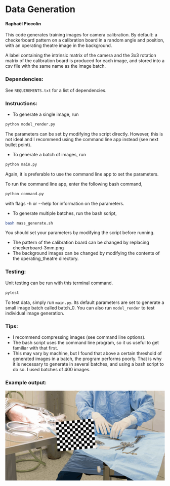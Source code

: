 # Data Generation
#### Rapha&euml;l Piccolin
This code generates training images for camera calibration. 
By default: a checkerboard pattern
on a calibration board in a random angle and position, 
with an operating theatre image in the background. 

A label containing the intrinsic matrix of the camera and the
3x3 rotation matrix of the calibration board is produced for
each image, and stored into a csv file with the same name as
the image batch.

### Dependencies:
See `REQUIREMENTS.txt` for a list of dependencies.
    
### Instructions: 
- To generate a single image, run
```bash
python model_render.py
```
The parameters can be set by modifying the script directly. 
However, this is not ideal and I recommend using the command
line app instead (see next bullet point).
- To generate a batch of images, run 
```bash
python main.py 
```
Again, it is preferable to use the command line app to set the 
parameters.

To run the command line app, enter the following bash command, 
```bash
python command.py 
```
with flags -h or --help for information on the parameters.
- To generate multiple batches, run the bash script,
 ```bash
 bash mass_generate.sh
 ```
You should set your parameters by modifying the script before running.
- The pattern of the calibration board can be changed by replacing checkerboard-3mm.png
- The background images can be changed by modifying the contents of the operating_theatre
directory.

### Testing:
Unit testing can be run with this terminal command.
```bash
pytest
```
To test data, simply run `main.py`. Its default parameters are set to generate 
a small image batch called batch_0. You can also run `model_render` to test
individual image generation.


### Tips:
- I recommend compressing images (see command 
line options).
- The bash script uses the command line program, so it us 
useful to get familiar with that first.
- This may vary by machine, but I found that above a certain 
threshold of generated images in a batch, the program performs
poorly. That is why it is necessary to generate in several
batches, and using a bash script to do so. I used batches of 400 images.

### Example output:
![](data/generated_images/gen_img_test.png?raw=true)




